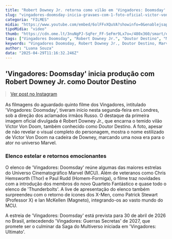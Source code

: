 ```yaml
---
title: "Robert Downey Jr. retorna como vilão em 'Vingadores: Doomsday' — Confira os detalhes!"
slug: "vingadores-doomsday-inicia-gravaes-com-1-foto-oficial-victor-von-doom"
categoria: "FILMES"
midia: "https://www.youtube.com/embed/6olFFvXQuVA?showinfo=0&enablejsapi=1"
tipoMidia: "video"
thumb: "https://cdn.ome.lt/3nuNgPJ-SqFer_FF-SeFmr9Lx7o=/480x360/smart/extras/conteudos/downey-vingadores-doomsday.jpg"
tags: ["Vingadores Doomsday", "Robert Downey Jr.", "Doutor Destino", "Marvel", "MCU", "Irmãos Russo", "estreia", "filme"]
keywords: "Vingadores Doomsday, Robert Downey Jr., Doutor Destino, Marvel, MCU, Irmãos Russo, estreia, filme"
author: "Luana Souza"
data: "2025-04-29T11:16:32.246Z"
---
```


## 'Vingadores: Doomsday' inicia produção com Robert Downey Jr. como Doutor Destino

<blockquote class="instagram-media" data-instgrm-permalink="https://www.instagram.com/p/DI-smScAEpP/" data-instgrm-version="14" style="width:100%; max-width:540px; margin:1rem auto;"><a href="https://www.instagram.com/p/DI-smScAEpP/">Ver post no Instagram</a></blockquote>

As filmagens do aguardado quinto filme dos Vingadores, intitulado 'Vingadores: Doomsday', tiveram início nesta segunda-feira em Londres, sob a direção dos aclamados irmãos Russo. O destaque da primeira imagem oficial divulgada é Robert Downey Jr., que encarna o temido vilão Victor Von Doom, também conhecido como Doutor Destino. A foto, apesar de não revelar o visual completo do personagem, mostra o nome estilizado de Victor Von Doom na cadeira de Downey, marcando uma nova era para o ator no universo Marvel.

### Elenco estelar e retornos emocionantes

O elenco de 'Vingadores: Doomsday' reúne algumas das maiores estrelas do Universo Cinematográfico Marvel (MCU). Além de veteranos como Chris Hemsworth (Thor) e Paul Rudd (Homem-Formiga), o filme traz novidades com a introdução dos membros do novo Quarteto Fantástico e quase todo o elenco de 'Thunderbolts'. A live de apresentação do elenco também surpreendeu com o retorno de ícones dos X-Men, como Patrick Stewart (Professor X) e Ian McKellen (Magneto), integrando-os ao vasto mundo do MCU.

A estreia de 'Vingadores: Doomsday' está prevista para 30 de abril de 2026 no Brasil, antecedendo 'Vingadores: Guerras Secretas' de 2027, que promete ser o culminar da Saga do Multiverso iniciada em 'Vingadores: Ultimato'.